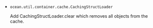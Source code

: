 * `ocean.util.container.cache.CachingStructLoader`

    Add CachingStructLoader.clear which removes all objects from the cache.
